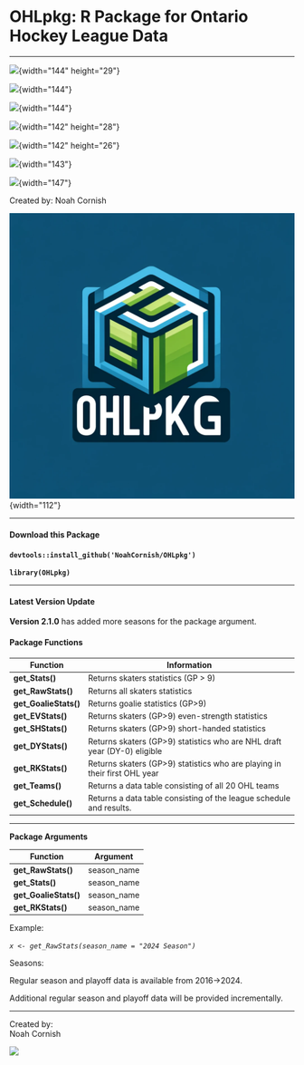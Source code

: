 # OHLpkg: R Package for Ontario Hockey League Data

------------------------------------------------------------------------

![](https://img.shields.io/badge/OHLpkg-v2.1.0-teal){width="144" height="29"}

![](https://img.shields.io/github/commit-activity/t/NoahCornish/OHLpkg/main){width="144"}

![](https://img.shields.io/github/issues/NoahCornish/OHLpkg){width="144"}

![](https://img.shields.io/github/downloads/NoahCornish/OHLpkg/total){width="142" height="28"}

![](https://img.shields.io/github/repo-size/NoahCornish/OHLpkg){width="142" height="26"}

![](https://img.shields.io/github/license/NoahCornish/OHLpkg){width="143"}

![](https://img.shields.io/badge/Package-Operational-brightgreen.svg){width="147"}

Created by: Noah Cornish

![](OHLpkg_logo.png){width="112"}

------------------------------------------------------------------------

#### **Download this Package**

**`devtools::install_github('NoahCornish/OHLpkg')`**

**`library(OHLpkg)`**

------------------------------------------------------------------------

#### **Latest Version Update**

**Version 2.1.0** has added more seasons for the package argument.

#### **Package Functions**

| Function              | Information                                                                |
|------------------|------------------------------------------------------|
| **get_Stats()**       | Returns skaters statistics (GP \> 9)                                       |
| **get_RawStats()**    | Returns all skaters statistics                                             |
| **get_GoalieStats()** | Returns goalie statistics (GP\>9)                                          |
| **get_EVStats()**     | Returns skaters (GP\>9) even-strength statistics                           |
| **get_SHStats()**     | Returns skaters (GP\>9) short-handed statistics                            |
| **get_DYStats()**     | Returns skaters (GP\>9) statistics who are NHL draft year (DY-0) eligible  |
| **get_RKStats()**     | Returns skaters (GP\>9) statistics who are playing in their first OHL year |
| **get_Teams()**       | Returns a data table consisting of all 20 OHL teams                        |
| **get_Schedule()**    | Returns a data table consisting of the league schedule and results.        |

------------------------------------------------------------------------

**Package Arguments**

| Function              | Argument    |
|-----------------------|-------------|
| **get_RawStats()**    | season_name |
| **get_Stats()**       | season_name |
| **get_GoalieStats()** | season_name |
| **get_RKStats()**     | season_name |

Example:

*`x <- get_RawStats(season_name = "2024 Season")`*

Seasons:

Regular season and playoff data is available from 2016-\>2024.

Additional regular season and playoff data will be provided incrementally.

------------------------------------------------------------------------

Created by:\
Noah Cornish

[![](https://img.shields.io/twitter/follow/NoahCornish)](https://twitter.com/NoahCornish)
